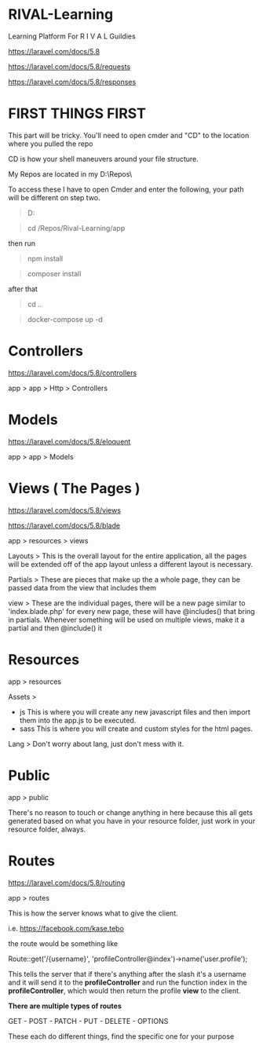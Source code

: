 # RIVAL-Learning
Learning Platform For R I V A L Guildies

https://laravel.com/docs/5.8

https://laravel.com/docs/5.8/requests

https://laravel.com/docs/5.8/responses


# FIRST THINGS FIRST
This part will be tricky. 
You'll need to open cmder and "CD" to the location where you pulled the repo

CD is how your shell maneuvers around your file structure.

My Repos are located in my D:\Repos\

To access these I have to open Cmder and enter the following, your path will be different on step two.

> D:

> cd /Repos/Rival-Learning/app

then run

> npm install

> composer install

after that  

> cd ..

> docker-compose up -d


# Controllers 
https://laravel.com/docs/5.8/controllers

app > app > Http > Controllers

# Models
 https://laravel.com/docs/5.8/eloquent
 
app > app > Models 

# Views ( The Pages )
https://laravel.com/docs/5.8/views 

https://laravel.com/docs/5.8/blade


app > resources > views

Layouts > This is the overall layout for the entire application, 
all the pages will be extended off of the app layout unless a 
different layout is necessary.

Partials > These are pieces that make up the a whole page, they can be passed data 
from the view that includes them

view > These are the individual pages, there will be a new page similar to 'index.blade.php'
for every new page, these will have @includes() that bring in partials. Whenever something will be used on multiple
views, make it a partial and then @include() it

# Resources
app > resources

Assets >
 - js
    This is where you will create any new javascript files and then import them into the app.js to be executed.
 - sass
    This is where you will create and custom styles for the html pages.

Lang > Don't worry about lang, just don't mess with it.



# Public
app > public

There's no reason to touch or change anything in here because 
this all gets generated based on what you have in your resource folder, just work in 
your resource folder, always.

# Routes
https://laravel.com/docs/5.8/routing

app > routes

This is how the server knows what to give the client.

i.e. https://facebook.com/kase.tebo 

the route would be something like

Route::get('/{username}', 'profileController@index')->name('user.profile');

This tells the server that if there's anything after the 
slash it's a username and it will send it to the **profileController**
and run the function index in the **profileController**, which would then return
the profile **view** to the client.

**There are multiple types of routes**

GET - POST - PATCH - PUT - DELETE - OPTIONS

These each do different things, find the specific one for your purpose

